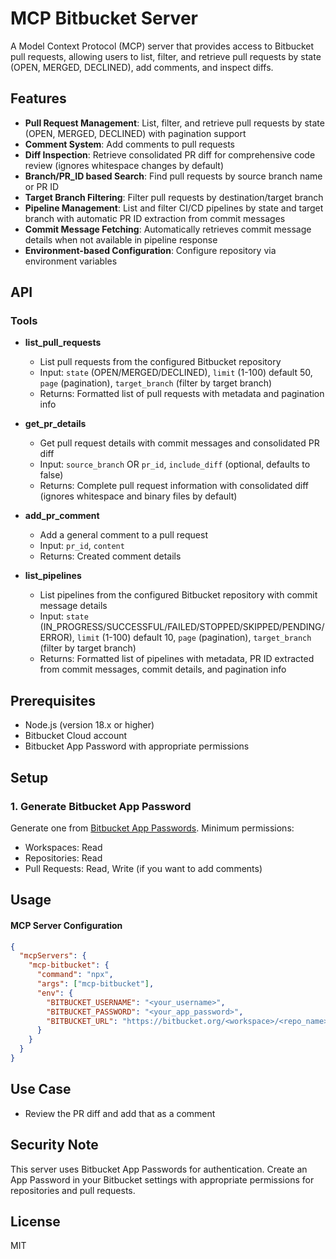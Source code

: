 # MCP Bitbucket Server

A Model Context Protocol (MCP) server that provides access to Bitbucket pull requests, allowing users to list, filter, and retrieve pull requests by state (OPEN, MERGED, DECLINED), add comments, and inspect diffs.

## Features

- **Pull Request Management**: List, filter, and retrieve pull requests by state (OPEN, MERGED, DECLINED) with pagination support
- **Comment System**: Add comments to pull requests
- **Diff Inspection**: Retrieve consolidated PR diff for comprehensive code review (ignores whitespace changes by default)
- **Branch/PR_ID based Search**: Find pull requests by source branch name or PR ID
- **Target Branch Filtering**: Filter pull requests by destination/target branch
- **Pipeline Management**: List and filter CI/CD pipelines by state and target branch with automatic PR ID extraction from commit messages
- **Commit Message Fetching**: Automatically retrieves commit message details when not available in pipeline response
- **Environment-based Configuration**: Configure repository via environment variables

## API

### Tools

- **list_pull_requests**
  - List pull requests from the configured Bitbucket repository
  - Input: `state` (OPEN/MERGED/DECLINED), `limit` (1-100) default 50, `page` (pagination), `target_branch` (filter by target branch)
  - Returns: Formatted list of pull requests with metadata and pagination info

- **get_pr_details**
  - Get pull request details with commit messages and consolidated PR diff
  - Input: `source_branch` OR `pr_id`, `include_diff` (optional, defaults to false)
  - Returns: Complete pull request information with consolidated diff (ignores whitespace and binary files by default)

- **add_pr_comment**
  - Add a general comment to a pull request
  - Input: `pr_id`, `content`
  - Returns: Created comment details

- **list_pipelines**
  - List pipelines from the configured Bitbucket repository with commit message details
  - Input: `state` (IN_PROGRESS/SUCCESSFUL/FAILED/STOPPED/SKIPPED/PENDING/ERROR), `limit` (1-100) default 10, `page` (pagination), `target_branch` (filter by target branch)
  - Returns: Formatted list of pipelines with metadata, PR ID extracted from commit messages, commit details, and pagination info

## Prerequisites

- Node.js (version 18.x or higher)
- Bitbucket Cloud account
- Bitbucket App Password with appropriate permissions

## Setup

### 1. Generate Bitbucket App Password

Generate one from [Bitbucket App Passwords](https://bitbucket.org/account/settings/app-passwords/). Minimum permissions:

- Workspaces: Read
- Repositories: Read
- Pull Requests: Read, Write (if you want to add comments)

## Usage

#### MCP Server Configuration

```json
{
  "mcpServers": {
    "mcp-bitbucket": {
      "command": "npx",
      "args": ["mcp-bitbucket"],
      "env": {
        "BITBUCKET_USERNAME": "<your_username>",
        "BITBUCKET_PASSWORD": "<your_app_password>",
        "BITBUCKET_URL": "https://bitbucket.org/<workspace>/<repo_name>"
      }
    }
  }
}
```

## Use Case

- Review the PR diff and add that as a comment

## Security Note

This server uses Bitbucket App Passwords for authentication. Create an App Password in your Bitbucket settings with appropriate permissions for repositories and pull requests.

## License

MIT
